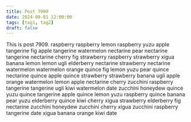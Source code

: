 ```yaml
---
title: Post 7909
date: 2024-09-01 12:00:00
tags: [tag1, tag2]
draft: false
---
```

This is post 7909.
raspberry
raspberry
lemon
raspberry
yuzu
apple
tangerine
fig
apple
tangerine
watermelon
nectarine
pear
nectarine
tangerine
nectarine
cherry
fig
strawberry
raspberry
strawberry
xigua
banana
lemon
lemon
ugli
elderberry
nectarine
strawberry
nectarine
watermelon
watermelon
orange
quince
fig
lemon
yuzu
pear
quince
nectarine
quince
apple
quince
strawberry
strawberry
banana
ugli
apple
orange
watermelon
lemon
apple
nectarine
cherry
zucchini
raspberry
tangerine
tangerine
ugli
kiwi
watermelon
date
zucchini
honeydew
quince
yuzu
quince
tangerine
apple
quince
lemon
yuzu
raspberry
quince
banana
pear
yuzu
elderberry
quince
kiwi
cherry
xigua
strawberry
elderberry
fig
nectarine
zucchini
honeydew
zucchini
cherry
xigua
zucchini
raspberry
tangerine
date
xigua
banana
orange
kiwi
date
